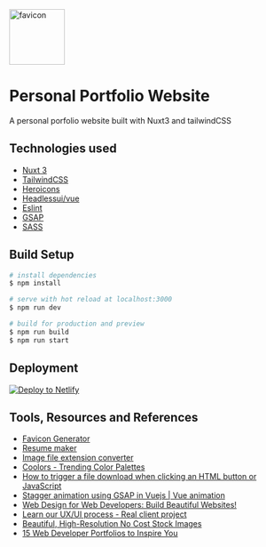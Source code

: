<div>
    <img src="https://www.eazypau.com/favicon-bw.png" alt="favicon" width="100"/>
</div>

# Personal Portfolio Website
A personal porfolio website built with Nuxt3 and tailwindCSS

## Technologies used
- [Nuxt 3](https://v3.nuxtjs.org/) 
- [TailwindCSS](https://tailwindcss.com/)
- [Heroicons](https://vue-hero-icons.netlify.app/)
- [Headlessui/vue](https://headlessui.dev/)
- [Eslint](https://eslint.org/)
- [GSAP](https://greensock.com/docs/v3/GSAP)
- [SASS](https://sass-lang.com/)

## Build Setup
```bash
# install dependencies
$ npm install

# serve with hot reload at localhost:3000
$ npm run dev

# build for production and preview
$ npm run build
$ npm run start

```

## Deployment
[![Deploy to Netlify](https://www.netlify.com/img/deploy/button.svg)](https://www.netlify.com/)

## Tools, Resources and References
- [Favicon Generator](https://favicon.io/favicon-generator/)
- [Resume maker](https://resumake.io/)
- [Image file extension converter](https://convertio.co/jpg-webp/)
- [Coolors - Trending Color Palettes](https://coolors.co/palettes/trending)
- [How to trigger a file download when clicking an HTML button or JavaScript](https://www.geeksforgeeks.org/how-to-trigger-a-file-download-when-clicking-an-html-button-or-javascript/)
- [Stagger animation using GSAP in Vuejs | Vue animation](https://www.youtube.com/watch?v=qk7Xj4Q0IuE&ab_channel=TheDevEnv)
- [Web Design for Web Developers: Build Beautiful Websites!](https://www.udemy.com/course/web-design-secrets/)
- [Learn our UX/UI process - Real client project](https://www.youtube.com/watch?v=gRqHEjATSCE&ab_channel=Malewicz)
- [Beautiful, High-Resolution No Cost Stock Images](https://negativespace.co/)
- [15 Web Developer Portfolios to Inspire You](https://www.freecodecamp.org/news/15-web-developer-portfolios-to-inspire-you-137fb1743cae/)
